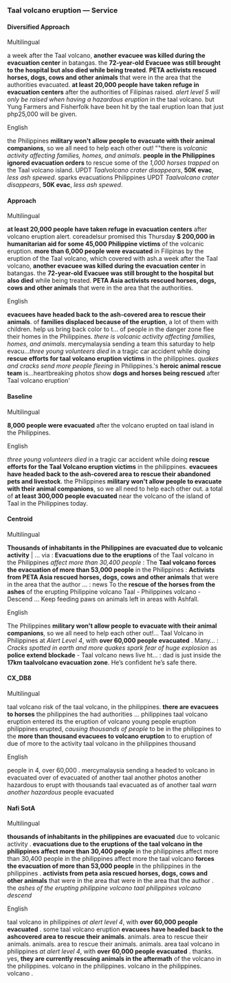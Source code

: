 ### Taal volcano eruption — Service


#### Diversified Approach

Multilingual

a week after the Taal volcano, **another evacuee was killed during the evacuation center** in batangas. the **72-year-old Evacuee was still brought to the hospital but also died while being treated**. **PETA activists rescued horses, dogs, cows and other animals** that were in the area that the authorities evacuated.
**at least 20,000 people have taken refuge in evacuation centers** after the authorities of Filipinas raised. *alert level 5 will only be raised when having a hazardous eruption* in the taal volcano. but Yung Farmers and Fisherfolk have been hit by the taal eruption loan that just php25,000 will be given.

English

the Philippines **military won't allow people to evacuate with their animal companions**, so we all need to help each other out! ""there is *volcanic activity affecting families, homes, and animals*. **people in the Philippines ignored evacuation orders** to rescue some of the *1,000 horses trapped* on the Taal volcano island.
UPDT *Taalvolcano crater disappears*, **50K evac**, *less ash spewed*. sparks evacuations Philippines UPDT *Taalvolcano crater disappears*, **50K evac**, *less ash spewed*.


#### Approach

Multilingual

**at least 20,000 people have taken refuge in evacuation centers** after volcano eruption alert. coreadelsur promised this Thursday **$ 200,000 in humanitarian aid for some 45,000 Philippine victims** of the volcanic eruption. **more than 6,000 people were evacuated** in Filipinas by the eruption of the Taal volcano, which covered with ash.a week after the Taal volcano, **another evacuee was killed during the evacuation center** in batangas. the **72-year-old Evacuee was still brought to the hospital but also died** while being treated. **PETA Asia activists rescued horses, dogs, cows and other animals** that were in the area that the authorities.

English

**evacuees have headed back to the ash-covered area to rescue their animals**. of **families displaced because of the eruption**, a lot of them with children. help us bring back color to t... of people in the danger zone flee their homes in the Philippines. *there is volcanic activity affecting families, homes, and animals*. mercymalaysia sending a team this saturday to help evacu...*three young volunteers died* in a tragic car accident while doing **rescue efforts for taal volcano eruption victims** in the philippines. *quakes and cracks send more people fleeing* in Philippines.'s **heroic animal rescue team** is...heartbreaking photos show **dogs and horses being rescued** after Taal volcano eruption'


#### Baseline

Multilingual

**8,000 people were evacuated** after the volcano erupted on taal island in the Philippines.

English

*three young volunteers died* in a tragic car accident while doing **rescue efforts for the Taal Volcano eruption victims** in the philippines. **evacuees have headed back to the ash-covered area to rescue their abandoned pets and livestock**. the Philippines **military won't allow people to evacuate with their animal companions**, so we all need to help each other out. a total of **at least 300,000 people evacuated** near the volcano of the island of Taal in the Philippines today.


#### Centroid

Multilingual

**Thousands of inhabitants in the Philippines are evacuated due to volcanic activity** | ...  via   : **Evacuations due to the eruptions** of the Taal volcano in the Philippines *affect more than 30,400 people*   : The **Taal volcano forces the evacuation of more than 53,000 people** in the Philippines    : **Activists from PETA Asia rescued horses, dogs, cows and other animals** that were in the area that the author ...  : news To the **rescue of the horses from the ashes** of the erupting Philippine volcano Taal - Philippines volcano - Descend ...
Keep feeding paws on animals left in areas with Ashfall.

English

The Philippines **military won't allow people to evacuate with their animal companions**, so we all need to help each other out!… Taal Volcano in Philippines at *Alert Level 4*, with **over 60,000 people evacuated** .
Many…  : *Cracks spotted in earth and more quakes spark fear of huge explosion* as **police extend blockade** - Taal volcano news live ht…  : dad is just inside the **17km taalvolcano evacuation zone**.
He’s confident he’s safe there.


#### CX\_DB8

Multilingual

taal volcano risk of the taal volcano, in the philippines. **there are evacuees to horses** the philippines the had authorities ... philippines taal volcano eruption entered its the eruption of volcano young people eruption philippines erupted, *causing thousands of people* to be in the philippines to the **more than thousand evacuees to volcano eruption** to to eruption of due of more to the activity taal volcano in the philippines thousand

English

people in 4, over 60,000 . mercymalaysia sending a headed to volcano in evacuated over of evacuated of another taal another photos another hazardous to erupt with thousands taal evacuated as of another taal *warn another hazardous* people evacuated


#### Nafi SotA

Multilingual

**thousands of inhabitants in the philippines are evacuated** due to volcanic activity .
**evacuations due to the eruptions of the taal volcano in the philippines affect more than 30,400 people** in the philippines affect more than 30,400 people in the philippines affect more
the taal volcano **forces the evacuation of more than 53,000 people** in the philippines in the philippines .
**activists from peta asia rescued horses, dogs, cows and other animals** that were in the area that were in the area that the author .
the *ashes of the erupting philippine volcano taal philippines volcano descend*

English

taal volcano in philippines *at alert level 4*, with **over 60,000 people evacuated** .
some taal volcano eruption **evacuees have headed back to the ashcovered area to rescue their animals**. animals. area to rescue their animals. animals. area to rescue their animals. animals. area
taal volcano in philippines *at alert level 4*, with **over 60,000 people evacuated** .
thanks. yes, **they are currently rescuing animals in the aftermath** of the volcano in the philippines. volcano in the philippines. volcano in the philippines. volcano .
